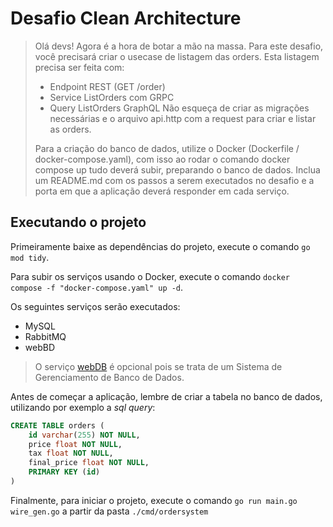 # Desafio Clean Architecture

>Olá devs!
>Agora é a hora de botar a mão na massa. Para este desafio, você precisará criar o usecase de listagem das orders.
>Esta listagem precisa ser feita com:
>
>- Endpoint REST (GET /order)
>- Service ListOrders com GRPC
>- Query ListOrders GraphQL
>    Não esqueça de criar as migrações necessárias e o arquivo api.http com a request para criar e listar as orders.
>
>Para a criação do banco de dados, utilize o Docker (Dockerfile / docker-compose.yaml), com isso ao rodar o comando docker compose up tudo deverá subir, preparando o banco de dados.
>Inclua um README.md com os passos a serem executados no desafio e a porta em que a aplicação deverá responder em cada serviço.

## Executando o projeto

Primeiramente baixe as dependências do projeto, execute o comando `go mod tidy`.

Para subir os serviços usando o Docker, execute o comando `docker compose -f "docker-compose.yaml" up -d`.

Os seguintes serviços serão executados:

- MySQL
- RabbitMQ
- webBD

> O serviço [webDB](https://webdb.app/) é opcional pois se trata de um  Sistema de Gerenciamento de Banco de Dados.

Antes de começar a aplicação, lembre de criar a tabela no banco de dados, utilizando por exemplo a _sql query_:

```sql
CREATE TABLE orders (
    id varchar(255) NOT NULL,
    price float NOT NULL,
    tax float NOT NULL,
    final_price float NOT NULL,
    PRIMARY KEY (id)
)
```

Finalmente, para iniciar o projeto, execute o comando `go run main.go wire_gen.go` a partir da pasta `./cmd/ordersystem`
